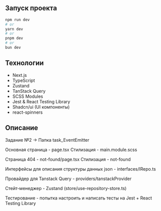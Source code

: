 ## Запуск проекта

```bash
npm run dev
# or
yarn dev
# or
pnpm dev
# or
bun dev
```

## Технологии

- Next.js
- TypeScript
- Zustand
- TanStack Query
- SCSS Modules
- Jest & React Testing Library
- Shadcn/ui (UI компоненты)
- react-spinners

## Описание

Задание №2 -> Папка task_EventEmitter

Основная страница - page.tsx
Стилизация - main.module.scss

Страница 404 - not-found/page.tsx
Стилизация - not-found

Интерфейсы для описания структуры данных json - interfaces/IRepo.ts

Провайдер для Tanstack Query - providers/tanstackProvider

Стейт-менеджер - Zustand (store/use-repository-store.ts)

Тестирование - попытка настроить и написать тесты на Jest + React Testing Library
